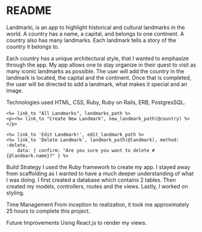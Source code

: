 # README

Landmarki, is an app to highlight historical and cultural landmarks 
in the world. A country has a name, a capital, and belongs to one 
continent. A country also has many landmarks. Each landmark tells a 
story of the country it belongs to. 

Each country has a unique architectural style, that I wanted to emphasize 
through the app. My app allows one to stay organize in their quest to 
visit as many iconic landmarks as possible. The user will add the country 
in the landmark is located, the capital and the continent. Once that is 
completed, the user will be directed to add a landmark, what makes it 
special and an image. 


Technologies used HTML, CSS, Ruby, Ruby on Rails, ERB, PostgresSQL.

```
<%= link_to "All Landmarks", landmarks_path %>
<p><%= link_to "Create New Landmark", new_landmark_path(@country) %></p>

<%= link_to 'Edit Landmark!', edit_landmark_path %>
<%= link_to 'Delete Landmark', landmark_path(@landmark), method: :delete,
    data: { confirm: "Are you sure you want to delete #{@landmark.name}?" } %>

```
Build Strategy 
I used the Ruby framework to create my app. I stayed away from scaffolding 
as I wanted to have a much deeper understanding of what I was doing. 
I first created a database which contains 2 tables. Then created my 
models, controllers, routes and the views. Lastly, I worked on styling. 

Time Management 
From inception to realization, it took me approximately 25 hours to 
complete this project. 

Future Improvements 
Using React.js to render my views. 
